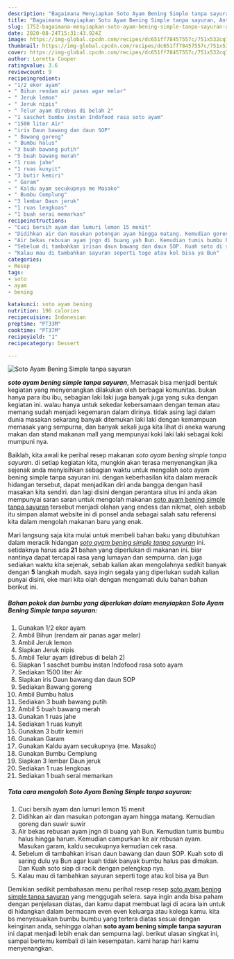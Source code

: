 ```yaml
---
description: "Bagaimana Menyiapkan Soto Ayam Bening Simple tanpa sayuran, Anti Gagal"
title: "Bagaimana Menyiapkan Soto Ayam Bening Simple tanpa sayuran, Anti Gagal"
slug: 1752-bagaimana-menyiapkan-soto-ayam-bening-simple-tanpa-sayuran-anti-gagal
date: 2020-08-24T15:31:43.924Z
image: https://img-global.cpcdn.com/recipes/dc651ff78457557c/751x532cq70/soto-ayam-bening-simple-tanpa-sayuran-foto-resep-utama.jpg
thumbnail: https://img-global.cpcdn.com/recipes/dc651ff78457557c/751x532cq70/soto-ayam-bening-simple-tanpa-sayuran-foto-resep-utama.jpg
cover: https://img-global.cpcdn.com/recipes/dc651ff78457557c/751x532cq70/soto-ayam-bening-simple-tanpa-sayuran-foto-resep-utama.jpg
author: Loretta Cooper
ratingvalue: 3.6
reviewcount: 9
recipeingredient:
- "1/2 ekor ayam"
- " Bihun rendam air panas agar melar"
- " Jeruk lemon"
- " Jeruk nipis"
- " Telur ayam direbus di belah 2"
- "1 saschet bumbu instan Indofood rasa soto ayam"
- "1500 liter Air"
- "iris Daun bawang dan daun SOP"
- " Bawang goreng"
- " Bumbu halus"
- "3 buah bawang putih"
- "5 buah bawang merah"
- "1 ruas jahe"
- "1 ruas kunyit"
- "3 butir kemiri"
- " Garam"
- " Kaldu ayam secukupnya me Masako"
- " Bumbu Cemplung"
- "3 lembar Daun jeruk"
- "1 ruas lengkoas"
- "1 buah serai memarkan"
recipeinstructions:
- "Cuci bersih ayam dan lumuri lemon 15 menit"
- "Didihkan air dan masukan potongan ayam hingga matang. Kemudian goreng dan suwir suwir"
- "Air bekas rebusan ayam jngn di buang yah Bun. Kemudian tumis bumbu halus hingga harum. Kemudian campurkan ke air rebusan ayam. Masukan garam, kaldu secukupnya kemudian cek rasa."
- "Sebelum di tambahkan irisan daun bawang dan daun SOP. Kuah soto di saring dulu ya Bun agar kuah tidak banyak bumbu halus pas dimakan. Dan Kuah soto siap di racik dengan pelengkap nya."
- "Kalau mau di tambahkan sayuran seperti toge atau kol bisa ya Bun"
categories:
- Resep
tags:
- soto
- ayam
- bening

katakunci: soto ayam bening 
nutrition: 196 calories
recipecuisine: Indonesian
preptime: "PT33M"
cooktime: "PT37M"
recipeyield: "1"
recipecategory: Dessert

---
```



![Soto Ayam Bening Simple tanpa sayuran](https://img-global.cpcdn.com/recipes/dc651ff78457557c/751x532cq70/soto-ayam-bening-simple-tanpa-sayuran-foto-resep-utama.jpg)

<b><i>soto ayam bening simple tanpa sayuran</i></b>, Memasak bisa menjadi bentuk kegiatan yang menyenangkan dilakukan oleh berbagai komunitas. bukan hanya para ibu ibu, sebagian laki laki juga banyak juga yang suka dengan kegiatan ini. walau hanya untuk sekedar kebersamaan dengan teman atau memang sudah menjadi kegemaran dalam dirinya. tidak asing lagi dalam dunia masakan sekarang banyak ditemukan laki laki dengan kemampuan memasak yang sempurna, dan banyak sekali juga kita lihat di aneka warung makan dan stand makanan mall yang mempunyai koki laki laki sebagai koki mumpuni nya.

Baiklah, kita awali ke perihal resep makanan <i>soto ayam bening simple tanpa sayuran</i>. di setiap kegiatan kita, mungkin akan terasa menyenangkan jika sejenak anda menyisihkan sebagian waktu untuk mengolah soto ayam bening simple tanpa sayuran ini. dengan keberhasilan kita dalam meracik hidangan tersebut, dapat menjadikan diri anda bangga dengan hasil masakan kita sendiri. dan lagi disini dengan perantara situs ini anda akan mempunyai saran saran untuk mengolah makanan <u>soto ayam bening simple tanpa sayuran</u> tersebut menjadi olahan yang endess dan nikmat, oleh sebab itu simpan alamat website ini di ponsel anda sebagai salah satu referensi kita dalam mengolah makanan baru yang enak.




Mari langsung saja kita mulai untuk membeli bahan baku yang dibutuhkan dalam meracik hidangan <u><i>soto ayam bening simple tanpa sayuran</i></u> ini. setidaknya harus ada <b>21</b> bahan yang diperlukan di makanan ini. biar nantinya dapat tercapai rasa yang lumayan dan sempurna. dan juga sediakan waktu kita sejenak, sebab kalian akan mengolahnya sedikit banyak dengan <b>5</b> langkah mudah. saya ingin segala yang diperlukan sudah kalian punyai disini, oke mari kita olah dengan mengamati dulu bahan bahan berikut ini.

<!--inarticleads1-->

##### Bahan pokok dan bumbu yang diperlukan dalam menyiapkan Soto Ayam Bening Simple tanpa sayuran:

1. Gunakan 1/2 ekor ayam
1. Ambil  Bihun (rendam air panas agar melar)
1. Ambil  Jeruk lemon
1. Siapkan  Jeruk nipis
1. Ambil  Telur ayam (direbus di belah 2)
1. Siapkan 1 saschet bumbu instan Indofood rasa soto ayam
1. Sediakan 1500 liter Air
1. Siapkan iris Daun bawang dan daun SOP
1. Sediakan  Bawang goreng
1. Ambil  Bumbu halus
1. Sediakan 3 buah bawang putih
1. Ambil 5 buah bawang merah
1. Gunakan 1 ruas jahe
1. Sediakan 1 ruas kunyit
1. Gunakan 3 butir kemiri
1. Gunakan  Garam
1. Gunakan  Kaldu ayam secukupnya (me. Masako)
1. Gunakan  Bumbu Cemplung
1. Siapkan 3 lembar Daun jeruk
1. Sediakan 1 ruas lengkoas
1. Sediakan 1 buah serai memarkan




<!--inarticleads2-->

##### Tata cara mengolah Soto Ayam Bening Simple tanpa sayuran:

1. Cuci bersih ayam dan lumuri lemon 15 menit
1. Didihkan air dan masukan potongan ayam hingga matang. Kemudian goreng dan suwir suwir
1. Air bekas rebusan ayam jngn di buang yah Bun. Kemudian tumis bumbu halus hingga harum. Kemudian campurkan ke air rebusan ayam. Masukan garam, kaldu secukupnya kemudian cek rasa.
1. Sebelum di tambahkan irisan daun bawang dan daun SOP. Kuah soto di saring dulu ya Bun agar kuah tidak banyak bumbu halus pas dimakan. Dan Kuah soto siap di racik dengan pelengkap nya.
1. Kalau mau di tambahkan sayuran seperti toge atau kol bisa ya Bun




Demikian sedikit pembahasan menu perihal resep resep <u>soto ayam bening simple tanpa sayuran</u> yang menggugah selera. saya ingin anda bisa paham dengan penjelasan diatas, dan kamu dapat membuat lagi di acara lain untuk di hidangkan dalam bermacam even even keluarga atau kolega kamu. kita bs menyesuaikan bumbu bumbu yang tertera diatas sesuai dengan keinginan anda, sehingga olahan <b>soto ayam bening simple tanpa sayuran</b> ini dapat menjadi lebih enak dan sempurna lagi. berikut ulasan singkat ini, sampai bertemu kembali di lain kesempatan. kami harap hari kamu menyenangkan.
